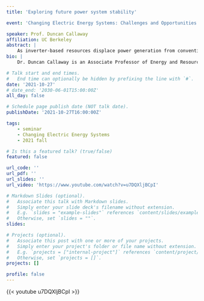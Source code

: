 ```yaml
---
title: 'Exploring future power system stability'

event: 'Changing Electric Energy Systems: Challenges and Opportunities'

speaker: Prof. Duncan Callaway
affiliation: UC Berkeley
abstract: |
    As inverter-based resources displace power generation from conventional synchronous machines, power system transient dynamics evolve from being dominated by electromechanical and electromagnetic phenomena to also including human-engineered control loops embedded within power electronic converters.  How will these new control loops change the way power system engineers assess and plan for power system stability?  This talk seeks to provide some answers to these questions by re-examining some of the assumptions we typically make when evaluating power system stability.  I'll discuss some of our recent work examining the role of line dynamics and dc-side converter modeling on power system stability, and discuss some paths forward for modeling and control design.
bio: |
    Dr. Duncan Callaway is an Associate Professor of Energy and Resources at the University of California, Berkeley.  He is also a faculty affiliate in Electrical Engineering and Computer Science, and a faculty scientist at Lawrence Berkeley Laboratory.  He received his PhD from Cornell University.  He has held engineering positions at Davis Energy Group and PowerLight Corporation, and academic positions at UC Davis, the University of Michigan and UC Berkeley.  Duncan teaches courses on electric power systems and at the intersection of statistical learning and energy.   His research focuses on grid integration of renewable electricity and models and control strategies for demand response, electric vehicles and electricity storage.

# Talk start and end times.
#   End time can optionally be hidden by prefixing the line with `#`.
date: '2021-10-27'
# date_end: '2030-06-01T15:00:00Z'
all_day: false

# Schedule page publish date (NOT talk date).
publishDate: '2021-10-27T16:00:00Z'

tags:
    - seminar
    - Changing Electric Energy Systems
    - 2021 fall

# Is this a featured talk? (true/false)
featured: false

url_code: ''
url_pdf: ''
url_slides: ''
url_video: 'https://www.youtube.com/watch?v=u7DQXljBCpI'

# Markdown Slides (optional).
#   Associate this talk with Markdown slides.
#   Simply enter your slide deck's filename without extension.
#   E.g. `slides = "example-slides"` references `content/slides/example-slides.md`.
#   Otherwise, set `slides = ""`.
slides:

# Projects (optional).
#   Associate this post with one or more of your projects.
#   Simply enter your project's folder or file name without extension.
#   E.g. `projects = ["internal-project"]` references `content/project/deep-learning/index.md`.
#   Otherwise, set `projects = []`.
projects: []

profile: false
---
```


{{< youtube u7DQXljBCpI >}}

<br>

